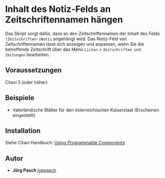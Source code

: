 # Inhalt des Notiz-Felds an Zeitschriftennamen hängen
Das Skript sorgt dafür, dass an den Zeitschriftennamen der Inhalt des Felds `(Zeitschriften-)Notiz` angehängt wird. Das Notiz-Feld von Zeitschriftennamen lässt sich anzeigen und anpassen, wenn Sie die betreffende Zeitschrift über das Menü `Listen` > `Zeitschriften und Zeitungen` bearbeiten.

## Voraussetzungen
Citavi 5 (oder höher)

## Beispiele

- Vaterländische Blätter für den österreichischen Kaiserstaat (Erscheinen eingestellt)

## Installation
Siehe Citavi Handbuch: [Using Programmable Components](https://www.citavi.com/programmable_components)

## Autor
* **Jörg Pasch** [joepasch](https://github.com/joepasch)

